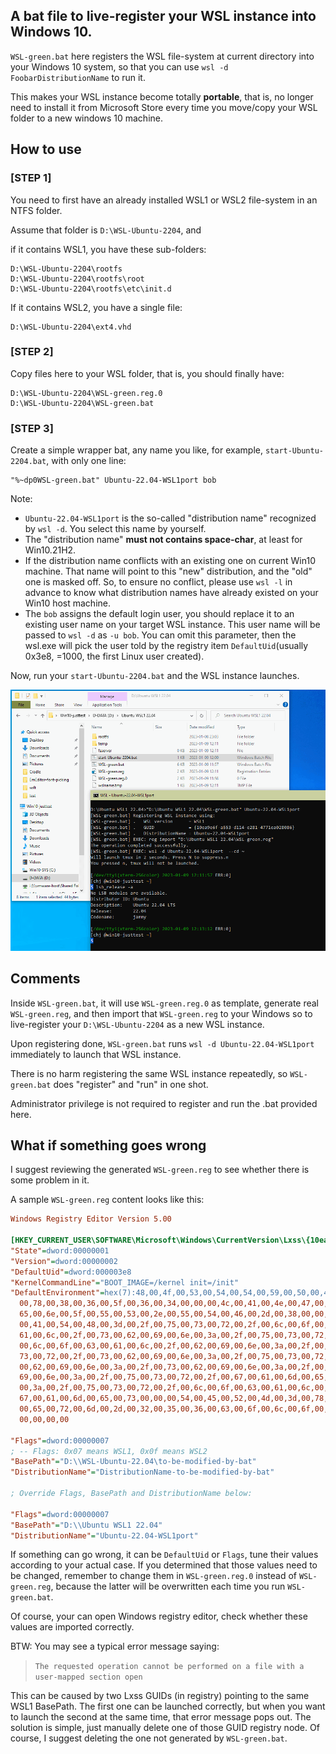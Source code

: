 ## A bat file to live-register your WSL instance into Windows 10.

`WSL-green.bat` here registers the WSL file-system at current directory into your 
Windows 10 system, so that you can use `wsl -d FoobarDistributionName` to run it. 

This makes your WSL instance become totally **portable**, that is, no longer 
need to install it from Microsoft Store every time you move/copy your WSL folder 
to a new windows 10 machine.

## How to use

### [STEP 1] 

You need to first have an already installed WSL1 or WSL2 file-system in an NTFS folder.

Assume that folder is `D:\WSL-Ubuntu-2204`, and 

if it contains WSL1, you have these sub-folders:

	D:\WSL-Ubuntu-2204\rootfs
	D:\WSL-Ubuntu-2204\rootfs\root
	D:\WSL-Ubuntu-2204\rootfs\etc\init.d

If it contains WSL2, you have a single file:

	D:\WSL-Ubuntu-2204\ext4.vhd

### [STEP 2]

Copy files here to your WSL folder, that is, you should finally have:

	D:\WSL-Ubuntu-2204\WSL-green.reg.0
	D:\WSL-Ubuntu-2204\WSL-green.bat

### [STEP 3]

Create a simple wrapper bat, any name you like, for example, `start-Ubuntu-2204.bat`, 
with only one line:

	"%~dp0WSL-green.bat" Ubuntu-22.04-WSL1port bob

Note:

* `Ubuntu-22.04-WSL1port` is the so-called "distribution name" recognized by `wsl -d`.
  You select this name by yourself.
* The "distribution name" **must not contains space-char**, at least for Win10.21H2.
* If the distribution name conflicts with an existing one on current Win10 machine. 
  That name will point to this "new" distribution, and the "old" one is masked off.
  So, to ensure no conflict, please use `wsl -l` in advance to know what distribution names 
  have already existed on your Win10 host machine.
* The `bob` assigns the default login user, you should replace it to an existing user name 
  on your target WSL instance. This user name will be passed to `wsl -d` as `-u bob`. 
  You can omit this parameter, then the wsl.exe will pick the user told by the registry item 
  `DefaultUid`(usually 0x3e8, =1000, the first Linux user created).

Now, run your `start-Ubuntu-2204.bat` and the WSL instance launches.

![Live run of a WSL1 instance](live-run.png)

## Comments

Inside `WSL-green.bat`, it will use `WSL-green.reg.0` as template, generate real 
`WSL-green.reg`, and then import that `WSL-green.reg` to your Windows so to live-register 
your `D:\WSL-Ubuntu-2204` as a new WSL instance.

Upon registering done, `WSL-green.bat` runs `wsl -d Ubuntu-22.04-WSL1port` immediately to launch
that WSL instance.

There is no harm registering the same WSL instance repeatedly, so `WSL-green.bat` does "register"
and "run" in one shot.

Administrator privilege is not required to register and run the .bat provided here.

## What if something goes wrong

I suggest reviewing the generated `WSL-green.reg` to see whether there is some problem in it.

A sample `WSL-green.reg` content looks like this:

```ini
Windows Registry Editor Version 5.00

[HKEY_CURRENT_USER\SOFTWARE\Microsoft\Windows\CurrentVersion\Lxss\{10ea9e6f-a553-d114-e281-4771ea028086}]
"State"=dword:00000001
"Version"=dword:00000002
"DefaultUid"=dword:000003e8
"KernelCommandLine"="BOOT_IMAGE=/kernel init=/init"
"DefaultEnvironment"=hex(7):48,00,4f,00,53,00,54,00,54,00,59,00,50,00,45,00,3d,\
  00,78,00,38,00,36,00,5f,00,36,00,34,00,00,00,4c,00,41,00,4e,00,47,00,3d,00,\
  65,00,6e,00,5f,00,55,00,53,00,2e,00,55,00,54,00,46,00,2d,00,38,00,00,00,50,\
  00,41,00,54,00,48,00,3d,00,2f,00,75,00,73,00,72,00,2f,00,6c,00,6f,00,63,00,\
  61,00,6c,00,2f,00,73,00,62,00,69,00,6e,00,3a,00,2f,00,75,00,73,00,72,00,2f,\
  00,6c,00,6f,00,63,00,61,00,6c,00,2f,00,62,00,69,00,6e,00,3a,00,2f,00,75,00,\
  73,00,72,00,2f,00,73,00,62,00,69,00,6e,00,3a,00,2f,00,75,00,73,00,72,00,2f,\
  00,62,00,69,00,6e,00,3a,00,2f,00,73,00,62,00,69,00,6e,00,3a,00,2f,00,62,00,\
  69,00,6e,00,3a,00,2f,00,75,00,73,00,72,00,2f,00,67,00,61,00,6d,00,65,00,73,\
  00,3a,00,2f,00,75,00,73,00,72,00,2f,00,6c,00,6f,00,63,00,61,00,6c,00,2f,00,\
  67,00,61,00,6d,00,65,00,73,00,00,00,54,00,45,00,52,00,4d,00,3d,00,78,00,74,\
  00,65,00,72,00,6d,00,2d,00,32,00,35,00,36,00,63,00,6f,00,6c,00,6f,00,72,00,\
  00,00,00,00

"Flags"=dword:00000007
; -- Flags: 0x07 means WSL1, 0x0f means WSL2
"BasePath"="D:\\WSL-Ubuntu-22.04\to-be-modified-by-bat"
"DistributionName"="DistributionName-to-be-modified-by-bat"

; Override Flags, BasePath and DistributionName below:

"Flags"=dword:00000007 
"BasePath"="D:\\Ubuntu WSL1 22.04" 
"DistributionName"="Ubuntu-22.04-WSL1port" 
```

If something can go wrong, it can be `DefaultUid` or `Flags`, tune their values according to 
your actual case. If you determined that those values need to be changed, remember to 
change them in `WSL-green.reg.0` instead of `WSL-green.reg`, because the latter will be 
overwritten each time you run `WSL-green.bat`.

Of course, your can open Windows registry editor, check whether these values are imported correctly. 

BTW: You may see a typical error message saying:

> `The requested operation cannot be performed on a file with a user-mapped section open`

This can be caused by two Lxss GUIDs (in registry) pointing to the same WSL1 BasePath. 
The first one can be launched correctly, but when you want to launch the second at 
the same time, that error message pops out. The solution is simple, just manually delete one of 
those GUID registry node. Of course, I suggest deleting the one not generated by `WSL-green.bat`.

